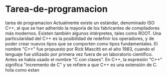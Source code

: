 # Tarea-de-programacion
tarea de programacion
Actualmente existe un estándar, denominado ISO C++, al que se han adherido la mayoría de los fabricantes de compiladores más modernos.
Existen también algunos intérpretes, tales como ROOT. 
Una particularidad del C++ es la posibilidad de redefinir los operadores, y de poder crear nuevos tipos que se comporten como tipos
fundamentales. 
El nombre "C++" fue propuesto por Rick Mascitti en el año 1983, cuando el lenguaje fue utilizado por primera vez fuera de un laboratorio
científico. Antes se había usado el nombre "C con clases". En C++, la expresión "C++" significa "incremento de C" y se refiere a que C++
es una extensión de C. 
hola como estan 
